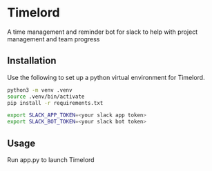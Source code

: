 # Timelord
A time management and reminder bot for slack to help with project management and team progress


## Installation
Use the following to set up a python virtual environment for Timelord.
```bash
python3 -m venv .venv
source .venv/bin/activate
pip install -r requirements.txt

export SLACK_APP_TOKEN=<your slack app token>
export SLACK_BOT_TOKEN=<your slack bot token>
```

## Usage
Run app.py to launch Timelord